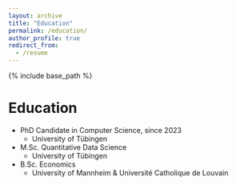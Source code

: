 ```yaml
---
layout: archive
title: "Education"
permalink: /education/
author_profile: true
redirect_from:
  - /resume
---
```


{% include base_path %}

Education
======
* PhD Candidate in Computer Science, since 2023
  * University of Tübingen
* M.Sc. Quantitative Data Science
  * University of Tübingen
* B.Sc. Economics
  * University of Mannheim & Université Catholique de Louvain

